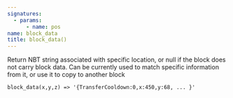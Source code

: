 ```yaml
---
signatures:
  - params:
      - name: pos
name: block_data
title: block_data()
---
```



Return NBT string associated with specific location, or null if the block does
not carry block data. Can be currently used to match specific information from
it, or use it to copy to another block

```scarpet
block_data(x,y,z) => '{TransferCooldown:0,x:450,y:68, ... }'
```

